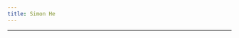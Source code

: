 ```yaml
---
title: Simon He
---
```


<ClientOnly>
  <Plum/>
</ClientOnly>

<vivid-typing spilt-tag="span" v-if="lan==='en'" :content="$t.title" />
<vivid-typing spilt-tag="span" v-else :content="$t.title" />

<p v-for="content in $t.contents" class="v-content"  v-html="content"></p>

***
<p v-for="content in $t.findMe" v-html="content"></p>
<script setup>
  import { $t, lan } from '../lang'
  import { onMounted } from 'vue'
  onMounted(() => {
    const title = document.querySelector('main>div:first-child>h1')
    title.innerHTML = title.textContent.replace(/\S/g, "<span class='title-split'>$&</span>")
    const s = document.querySelector('.title-split:nth-child(1)')
    anime({
        targets: '.signature',
        translateY: 0,
        rotateZ: 1440,
        duration:5000,
        delay: function(el, i) { 
          return i * 200;
        },
    })
    anime({
        targets: 'main>div:first-child>h1',
        translateY: 0,
        rotateZ: 360,
        delay: 10000,
    })
     anime({
        targets: '.v-content',
        translateX: 0,
        duration: 1000,
        delay: function(el, i) { 
          el.style.transform = `translateX(${i%2===0?'-':''}100vw)`
          return i * 500;
        },
    })
  })
</script>
<style >
  .title-split:nth-child(1) {
    display:inline-block;
    animation: title-split 8s 20s ease-in-out infinite;
    animation-delay: 3s;
  }
  @keyframes title-split{
    0%{
      transform: translate3d(0,0,0) ;
    }
    20%{
      transform: translate3d(0,0,0) rotateY(720deg);
      animation-play-state: paused;
    }
    50%{
      transform: translate3d(0,0,0) rotateY(720deg);
      animation-play-state: paused;
    }
    80%{
      transform: translate3d(0,0,0) rotateY(0deg);
      animation-play-state: paused;
    }
    100%{
      transform: translate3d(0,0,0) rotateY(0deg);
    }
  }
</style>
